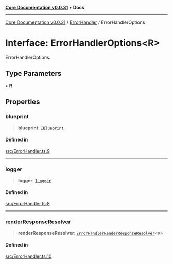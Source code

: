 [**Core Documentation v0.0.31**](../../README.md) • **Docs**

***

[Core Documentation v0.0.31](../../modules.md) / [ErrorHandler](../README.md) / ErrorHandlerOptions

# Interface: ErrorHandlerOptions\<R\>

ErrorHandlerOptions.

## Type Parameters

• **R**

## Properties

### blueprint

> **blueprint**: [`IBlueprint`](../../definitions/type-aliases/IBlueprint.md)

#### Defined in

[src/ErrorHandler.ts:9](https://github.com/stonemjs/core/blob/40e6656006329b0d27f05f845f48db22a574f5ce/src/ErrorHandler.ts#L9)

***

### logger

> **logger**: [`ILogger`](../../definitions/interfaces/ILogger.md)

#### Defined in

[src/ErrorHandler.ts:8](https://github.com/stonemjs/core/blob/40e6656006329b0d27f05f845f48db22a574f5ce/src/ErrorHandler.ts#L8)

***

### renderResponseResolver

> **renderResponseResolver**: [`ErrorHandlerRenderResponseResolver`](../../definitions/type-aliases/ErrorHandlerRenderResponseResolver.md)\<`R`\>

#### Defined in

[src/ErrorHandler.ts:10](https://github.com/stonemjs/core/blob/40e6656006329b0d27f05f845f48db22a574f5ce/src/ErrorHandler.ts#L10)
